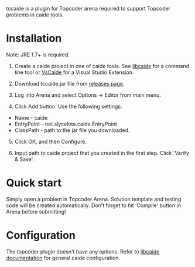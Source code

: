tccaide is a plugin for Topcoder arena required to support Topcoder problems
in caide tools.

# Installation

Note: JRE 1.7+ is required.

1. Create a caide project in one of caide tools. See
   [libcaide](https://github.com/slycelote/caide/tree/release/libcaide/README.md)
for a command line tool or
[VsCaide](https://github.com/slycelote/caide/tree/release/vscaide/README.md)
for a Visual Studio Extension.

2. Download tccaide.jar file from
   [releases page](https://github.com/slycelote/caide/releases/).

3. Log into Arena and select Options -> Editor from main menu.

4. Click Add button. Use the following settings:
  * Name - caide
  * EntryPoint - net.slycelote.caide.EntryPoint
  * ClassPath - path to the jar file you downloaded.

5. Click OK, and then Configure.

6. Input path to caide project that you created in the first step. Click
   'Verify & Save'.

# Quick start

Simply open a problem in Topcoder Arena. Solution template and testing code
will be created automatically. Don't forget to hit 'Compile' button in Arena
before submitting!


# Configuration

The topcoder plugin doesn't have any options. Refer to [libcaide
documentation](https://github.com/slycelote/caide/tree/release/libcaide/README.md)
for general caide configuration.

